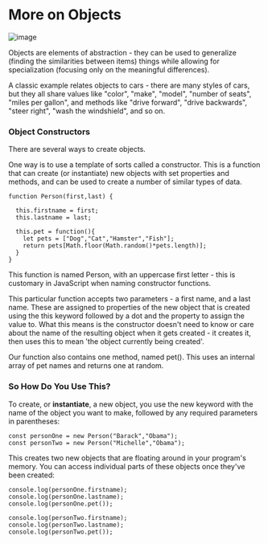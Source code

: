 # More on Objects

![image](https://user-images.githubusercontent.com/70717743/159571305-c9cd1794-534c-4e39-9aff-bc619a4a3b8c.png)


Objects are elements of abstraction - they can be used to generalize (finding the similarities between items) 
things while allowing for specialization (focusing only on the meaningful differences).

A classic example relates objects to cars - there are many styles of cars, but they all share values like "color", "make", "model", "number of seats", "miles per gallon", and methods like "drive forward", "drive backwards", "steer right", "wash the windshield", and so on.

### Object Constructors
There are several ways to create objects.

One way is to use a template of sorts called a constructor. This is a function that can create (or instantiate) new objects with set properties and methods, and can be used to create a number of similar types of data.

```
function Person(first,last) {
    
  this.firstname = first;
  this.lastname = last;

  this.pet = function(){
    let pets = ["Dog","Cat","Hamster","Fish"];
    return pets[Math.floor(Math.random()*pets.length)];
  }  
}
```

This function is named Person, with an uppercase first letter - this is customary in JavaScript when naming constructor functions.

This particular function accepts two parameters - a first name, and a last name. These are assigned to properties of the new object that is created using the this keyword followed by a dot and the property to assign the value to. What this means is the constructor doesn't need to know or care about the name of the resulting object when it gets created - it creates it, then uses this to mean 'the object currently being created'.

Our function also contains one method, named pet(). This uses an internal array of pet names and returns one at random.

### So How Do You Use This?
To create, or **instantiate**, a new object, you use the new keyword with the name of the object you want to make, followed by any required parameters in parentheses:
```
const personOne = new Person("Barack","Obama");
const personTwo = new Person("Michelle","Obama");
```

This creates two new objects that are floating around in your program's memory. You can access individual parts of these objects once they've been created:

```
console.log(personOne.firstname);
console.log(personOne.lastname);
console.log(personOne.pet());

console.log(personTwo.firstname);
console.log(personTwo.lastname);
console.log(personTwo.pet());

```
